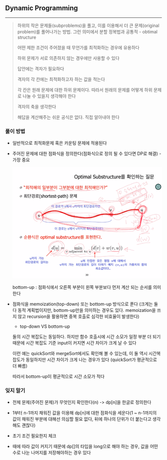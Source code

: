 ## Dynamic Programming
---

> 하위의 작은 문제들(subproblems)을 풀고, 이를 이용해서 더 큰 문제(original problem)를 풀어나가는 방법. 그런 의미에서 분할 정복법과 공통적 - obtimal structure
>
> 어떤 제한 조건이 주어졌을 때 무언가를 최적화하는 경우에 유용하다
>
> 하위 문제가 서로 의존하지 않는 경우에만 사용할 수 있다
>
> 답안에는 격자가 필요하다
>
> 격자의 각 칸에는 최적화하고자 하는 값을 적는다
>
> 각 칸은 원래 문제에 대한 하위 문제이다. 따라서 원래의 문제를 어떻게 하위 문제로 나눌 수 있을지 생각해야 한다
>
> 격자의 축을 생각한다
>
> 해답을 계산해주는 쉬운 공식은 없다. 직접 알아내야 한다

### 풀이 방법

* 일반적으로 최적화문제 혹은 카운팅 문제에 적용된다

* 주어진 문제에 대한 점화식을 정의한다(점화식으로 정의 될 수 있다면 DP로 해결) - 가장 중요

  ![structure](./structure.png)

  bottom-up : 점화식에서 오른쪽 부분이 왼쪽 부분보다 먼저 계산 되는 순서를 의미한다

* 점화식을 memoization(top-down) 또는 bottom-up 방식으로 푼다 (크게는 둘 다 동적 계획법이지만, bottom-up만을 의미하는 경우도 있다. memoization을 쓰지 않고 recursion을 활용하면 중복 호출로 심각한 비효율이 발생한다)

  - top-down VS bottom-up

  둘의 시간 복잡도는 동일하다. 하지만 함수 호출시에 시간 소모가 일정 부분 더 되기 때문에 시간 복잡도 기준 input이 커지면 시간 차이가 크게 날 수 있다

  이런 예는 quickSort와 mergeSort에서도 확인해 볼 수 있는데, 이 둘 역시 시간복잡도가 동일하지만 시간 차이가 크게 나는 경우가 있다 (quickSort가 평균적으로 더 빠름)

  따라서 bottom-up이 평균적으로 시간 소모가 적다

### 잊지 말기

* 전체 문제(주어진 문제)가 무엇인지 확인한다(n) -> dp[n]을 한글로 정의한다

* 1부터 n-1까지 채워진 값을 이용해 dp[n]에 대한 점화식을 세운다(1 ~ n-1까지의 값이 채워진 부분에 대해선 의심할 필요 없다, 뒤에 하나의 단위가 더 붙는다고 생각해도 괜찮다)

* 초기 조건 필요한지 체크

* 때에 따라 값이 커지기 때문에 dp[]의 타입을 long으로 해야 하는 경우, 값을 어떤 수로 나눈 나머지를 저장해야하는 경우 있다
